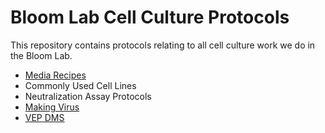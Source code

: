 # Bloom Lab Cell Culture Protocols

This repository contains protocols relating to all cell culture work we do in the Bloom Lab. 
- [Media Recipes](mediarecipes.md)
- Commonly Used Cell Lines
- Neutralization Assay Protocols
- [Making Virus](virus_production/README.md)
- [VEP DMS](VEP_DMS/README.md)
